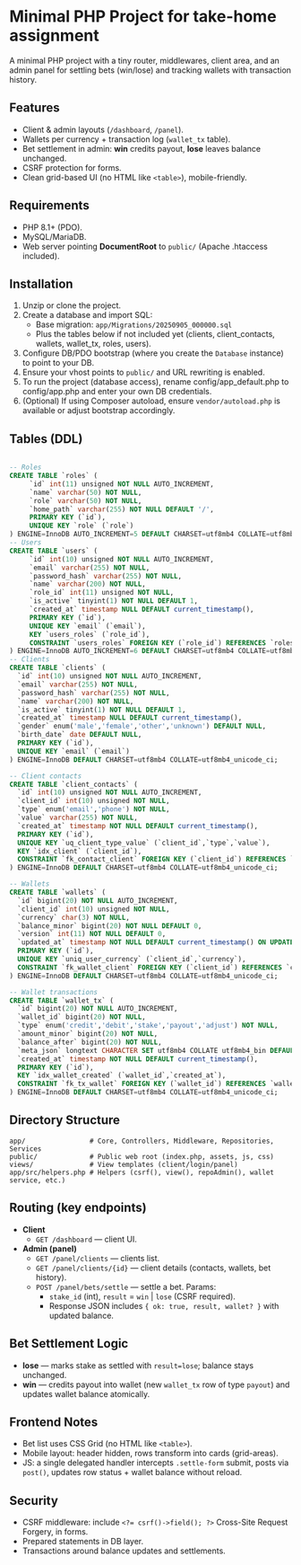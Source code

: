 # Minimal PHP Project for take-home assignment

A minimal PHP project with a tiny router, middlewares, client area, and an admin panel for settling bets (win/lose) and tracking wallets with transaction history.

## Features
- Client & admin layouts (`/dashboard`, `/panel`).
- Wallets per currency + transaction log (`wallet_tx` table).
- Bet settlement in admin: **win** credits payout, **lose** leaves balance unchanged.
- CSRF protection for forms.
- Clean grid-based UI (no HTML like `<table>`), mobile-friendly.

## Requirements
- PHP 8.1+ (PDO).
- MySQL/MariaDB.
- Web server pointing **DocumentRoot** to `public/` (Apache .htaccess included).

## Installation
1. Unzip or clone the project.
2. Create a database and import SQL:
    - Base migration: `app/Migrations/20250905_000000.sql`
    - Plus the tables below if not included yet (clients, client_contacts, wallets, wallet_tx, roles, users).
3. Configure DB/PDO bootstrap (where you create the `Database` instance) to point to your DB.
4. Ensure your vhost points to `public/` and URL rewriting is enabled.
5. To run the project (database access), rename config/app_default.php to config/app.php and enter your own DB credentials.
6. (Optional) If using Composer autoload, ensure `vendor/autoload.php` is available or adjust bootstrap accordingly.

## Tables (DDL)

```sql

-- Roles
CREATE TABLE `roles` (
     `id` int(11) unsigned NOT NULL AUTO_INCREMENT,
     `name` varchar(50) NOT NULL,
     `role` varchar(50) NOT NULL,
     `home_path` varchar(255) NOT NULL DEFAULT '/',
     PRIMARY KEY (`id`),
     UNIQUE KEY `role` (`role`)
) ENGINE=InnoDB AUTO_INCREMENT=5 DEFAULT CHARSET=utf8mb4 COLLATE=utf8mb4_unicode_ci;
-- Users
CREATE TABLE `users` (
     `id` int(10) unsigned NOT NULL AUTO_INCREMENT,
     `email` varchar(255) NOT NULL,
     `password_hash` varchar(255) NOT NULL,
     `name` varchar(200) NOT NULL,
     `role_id` int(11) unsigned NOT NULL,
     `is_active` tinyint(1) NOT NULL DEFAULT 1,
     `created_at` timestamp NULL DEFAULT current_timestamp(),
     PRIMARY KEY (`id`),
     UNIQUE KEY `email` (`email`),
     KEY `users_roles` (`role_id`),
     CONSTRAINT `users_roles` FOREIGN KEY (`role_id`) REFERENCES `roles` (`id`) ON DELETE CASCADE ON UPDATE NO ACTION
) ENGINE=InnoDB AUTO_INCREMENT=6 DEFAULT CHARSET=utf8mb4 COLLATE=utf8mb4_unicode_ci;
-- Clients
CREATE TABLE `clients` (
  `id` int(10) unsigned NOT NULL AUTO_INCREMENT,
  `email` varchar(255) NOT NULL,
  `password_hash` varchar(255) NOT NULL,
  `name` varchar(200) NOT NULL,
  `is_active` tinyint(1) NOT NULL DEFAULT 1,
  `created_at` timestamp NULL DEFAULT current_timestamp(),
  `gender` enum('male','female','other','unknown') DEFAULT NULL,
  `birth_date` date DEFAULT NULL,
  PRIMARY KEY (`id`),
  UNIQUE KEY `email` (`email`)
) ENGINE=InnoDB DEFAULT CHARSET=utf8mb4 COLLATE=utf8mb4_unicode_ci;

-- Client contacts
CREATE TABLE `client_contacts` (
  `id` int(10) unsigned NOT NULL AUTO_INCREMENT,
  `client_id` int(10) unsigned NOT NULL,
  `type` enum('email','phone') NOT NULL,
  `value` varchar(255) NOT NULL,
  `created_at` timestamp NOT NULL DEFAULT current_timestamp(),
  PRIMARY KEY (`id`),
  UNIQUE KEY `uq_client_type_value` (`client_id`,`type`,`value`),
  KEY `idx_client` (`client_id`),
  CONSTRAINT `fk_contact_client` FOREIGN KEY (`client_id`) REFERENCES `clients` (`id`) ON DELETE CASCADE
) ENGINE=InnoDB DEFAULT CHARSET=utf8mb4 COLLATE=utf8mb4_unicode_ci;

-- Wallets
CREATE TABLE `wallets` (
  `id` bigint(20) NOT NULL AUTO_INCREMENT,
  `client_id` int(10) unsigned NOT NULL,
  `currency` char(3) NOT NULL,
  `balance_minor` bigint(20) NOT NULL DEFAULT 0,
  `version` int(11) NOT NULL DEFAULT 0,
  `updated_at` timestamp NOT NULL DEFAULT current_timestamp() ON UPDATE current_timestamp(),
  PRIMARY KEY (`id`),
  UNIQUE KEY `uniq_user_currency` (`client_id`,`currency`),
  CONSTRAINT `fk_wallet_client` FOREIGN KEY (`client_id`) REFERENCES `clients` (`id`)
) ENGINE=InnoDB DEFAULT CHARSET=utf8mb4 COLLATE=utf8mb4_unicode_ci;

-- Wallet transactions
CREATE TABLE `wallet_tx` (
  `id` bigint(20) NOT NULL AUTO_INCREMENT,
  `wallet_id` bigint(20) NOT NULL,
  `type` enum('credit','debit','stake','payout','adjust') NOT NULL,
  `amount_minor` bigint(20) NOT NULL,
  `balance_after` bigint(20) NOT NULL,
  `meta_json` longtext CHARACTER SET utf8mb4 COLLATE utf8mb4_bin DEFAULT NULL CHECK (json_valid(`meta_json`)),
  `created_at` timestamp NOT NULL DEFAULT current_timestamp(),
  PRIMARY KEY (`id`),
  KEY `idx_wallet_created` (`wallet_id`,`created_at`),
  CONSTRAINT `fk_tx_wallet` FOREIGN KEY (`wallet_id`) REFERENCES `wallets` (`id`)
) ENGINE=InnoDB DEFAULT CHARSET=utf8mb4 COLLATE=utf8mb4_unicode_ci;
```

## Directory Structure
```
app/                # Core, Controllers, Middleware, Repositories, Services
public/             # Public web root (index.php, assets, js, css)
views/              # View templates (client/login/panel)
app/src/helpers.php # Helpers (csrf(), view(), repoAdmin(), wallet service, etc.)
```

## Routing (key endpoints)
- **Client**
    - `GET /dashboard` — client UI.
- **Admin (panel)**
    - `GET /panel/clients` — clients list.
    - `GET /panel/clients/{id}` — client details (contacts, wallets, bet history).
    - `POST /panel/bets/settle` — settle a bet. Params:
        - `stake_id` (int), `result` = `win` | `lose` (CSRF required).
        - Response JSON includes `{ ok: true, result, wallet? }` with updated balance.

## Bet Settlement Logic
- **lose** — marks stake as settled with `result=lose`; balance stays unchanged.
- **win** — credits payout into wallet (new `wallet_tx` row of type `payout`) and updates wallet balance atomically.

## Frontend Notes
- Bet list uses CSS Grid (no HTML like `<table>`).
- Mobile layout: header hidden, rows transform into cards (grid-areas).
- JS: a single delegated handler intercepts `.settle-form` submit, posts via `post()`, updates row status + wallet balance without reload.

## Security
- CSRF middleware: include `<?= csrf()->field(); ?>` Cross-Site Request Forgery, in forms.
- Prepared statements in DB layer.
- Transactions around balance updates and settlements.
